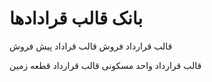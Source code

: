 # بانک قالب قرادادها

قالب قرارداد فروش
قالب قراداد پیش فروش

قالب قرارداد واحد مسکونی
قالب قرارداد قطعه زمین
